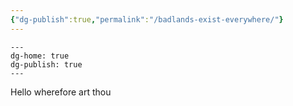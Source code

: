 ```yaml
---
{"dg-publish":true,"permalink":"/badlands-exist-everywhere/"}
---
```


```
---
dg-home: true
dg-publish: true
---
```

Hello wherefore art thou
